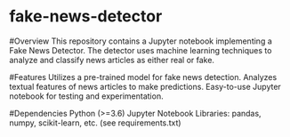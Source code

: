 # fake-news-detector

#Overview
This repository contains a Jupyter notebook implementing a Fake News Detector. The detector uses machine learning techniques to analyze and classify news articles as either real or fake.

#Features
Utilizes a pre-trained model for fake news detection.
Analyzes textual features of news articles to make predictions.
Easy-to-use Jupyter notebook for testing and experimentation.

#Dependencies
Python (>=3.6)
Jupyter Notebook
Libraries: pandas, numpy, scikit-learn, etc. (see requirements.txt)
